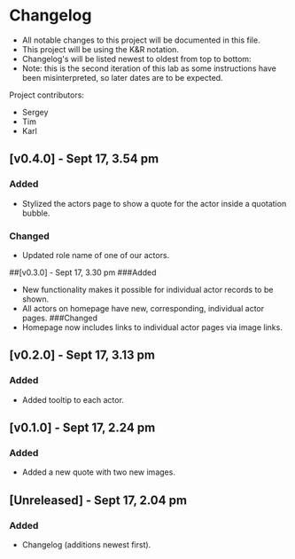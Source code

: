# Changelog
- All notable changes to this project will be documented in this file.
- This project will be using the K&R notation.
- Changelog's will be listed newest to oldest from top to bottom:
- Note: this is the second iteration of this lab as some instructions have been misinterpreted, so later dates are to be expected.

Project contributors:
- Sergey
- Tim
- Karl

## [v0.4.0] - Sept 17, 3.54 pm
### Added
- Stylized the actors page to show a quote for the actor inside a quotation bubble.

### Changed
- Updated role name of one of our actors.

##[v0.3.0] - Sept 17, 3.30 pm
###Added
- New functionality makes it possible for individual actor records to be shown.
- All actors on homepage have new, corresponding, individual actor pages.
###Changed
- Homepage now includes links to individual actor pages via image links.

## [v0.2.0] - Sept 17, 3.13 pm
### Added
- Added tooltip to each actor.

## [v0.1.0] - Sept 17, 2.24 pm
### Added
- Added a new quote with two new images.

## [Unreleased] - Sept 17, 2.04 pm
### Added
- Changelog (additions newest first).
